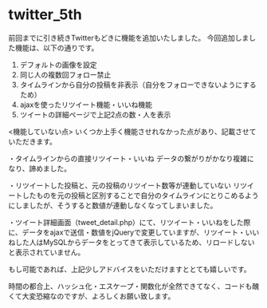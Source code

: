 # twitter_5th

前回までに引き続きTwitterもどきに機能を追加いたしました。
今回追加しました機能は、以下の通りです。

1. デフォルトの画像を設定
2. 同じ人の複数回フォロー禁止
3. タイムラインから自分の投稿を非表示（自分をフォローできないようにするため）
4. ajaxを使ったリツイート機能・いいね機能
5. ツイートの詳細ページで上記2点の数・人を表示

<機能していない点>
いくつか上手く機能させれなかった点があり、記載させていただきます。

・タイムラインからの直接リツイート・いいね
データの繋がりがかなり複雑になり、諦めました。

・リツイートした投稿と、元の投稿のリツイート数等が連動していない
リツイートしたものを元の投稿と区別することで自分のタイムラインにとりこめるようにしましたが、そうすると数値が連動しなくなってしまいました。

・ツイート詳細画面（tweet_detail.php）にて、リツイート・いいねをした際に、データをajaxで送信・数値をjQueryで変更していますが、リツイート・いいねした人はMySQLからデータをとってきて表示しているため、リロードしないと表示されていません。

もし可能であれば、上記少しアドバイスをいただけますととても嬉しいです。

時間の都合上、ハッシュ化・エスケープ・関数化が全然できてなく、コードも醜くて大変恐縮なのですが、よろしくお願い致します。
